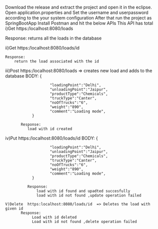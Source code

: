 Download the release and extract the project and open it in the eclipse.
Open application.properties and Set the username and userpassword according to the your system configuration
After that run the project as SpringBootApp
Install Postman and hit the below APIs
This API has total 
 i)Get https:/localhost:8080/loads 
 
   Response:
       returns all the loads in the database

       
 ii)Get https:/localhost:8080/loads/id 
 
    Response:
        return the load associated with the id


        
 iii)Post https:/localhost:8080/loads  => creates new load and adds to the database
          BODY:
               {

                        "loadingPoint":"Delhi",
                        "unloadingPoint":"Jaipur",
                        "productType":"Chemicals",
                        "truckType":"Canter",
                        "noOfTrucks":"6",
                        "weight":"890",
                        "comment":"Loading mode",
                }

           Response:
              load with id created
          
  iv)Put https:/localhost:8080/loads/id
            BODY:
               {

                        "loadingPoint":"Delhi",
                        "unloadingPoint":"Jaipur",
                        "productType":"Chemicals",
                        "truckType":"Canter",
                        "noOfTrucks":"6",
                        "weight":"890",
                        "comment":"Loading mode",
                }

              Response:
                  load with id found and upadted succesfully
                  load with id not found ,update operation failed

    V)Delete  https:localhost:8080/loads/id  => Deletes the load with given id 
           Response:
                Load with id deleted
                Load with id not found ,delete operation failed
    
